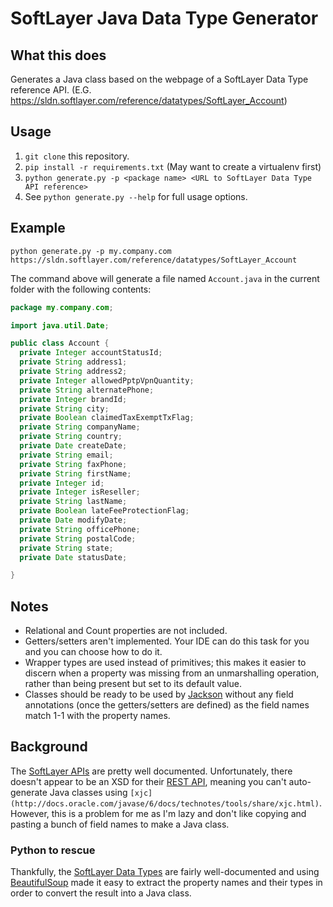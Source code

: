 # SoftLayer Java Data Type Generator

## What this does

Generates a Java class based on the webpage of a SoftLayer Data Type reference API. (E.G. https://sldn.softlayer.com/reference/datatypes/SoftLayer_Account)

## Usage
1. `git clone` this repository.
2. `pip install -r requirements.txt` (May want to create a virtualenv first)
3. `python generate.py -p <package name> <URL to SoftLayer Data Type API reference>`
4. See `python generate.py --help` for full usage options.

## Example
`python generate.py -p my.company.com https://sldn.softlayer.com/reference/datatypes/SoftLayer_Account`

The command above will generate a file named `Account.java` in the current folder with the following contents:

```java
package my.company.com;

import java.util.Date;

public class Account {
  private Integer accountStatusId;
  private String address1;
  private String address2;
  private Integer allowedPptpVpnQuantity;
  private String alternatePhone;
  private Integer brandId;
  private String city;
  private Boolean claimedTaxExemptTxFlag;
  private String companyName;
  private String country;
  private Date createDate;
  private String email;
  private String faxPhone;
  private String firstName;
  private Integer id;
  private Integer isReseller;
  private String lastName;
  private Boolean lateFeeProtectionFlag;
  private Date modifyDate;
  private String officePhone;
  private String postalCode;
  private String state;
  private Date statusDate;

}
```

## Notes
* Relational and Count properties are not included.
* Getters/setters aren't implemented. Your IDE can do this task for you and you can choose how to do it.
* Wrapper types are used instead of primitives; this makes it easier to discern when a property was missing from an unmarshalling operation, rather than being present but set to its default value.
* Classes should be ready to be used by [Jackson](https://github.com/FasterXML/jackson) without any field annotations (once the getters/setters are defined) as the field names match 1-1 with the property names.

## Background

The [SoftLayer APIs](https://sldn.softlayer.com/reference/overview) are pretty well documented.  Unfortunately, there doesn't appear to be an XSD for their [REST API](http://sldn.softlayer.com/article/rest), meaning you can't auto-generate Java classes using `[xjc](http://docs.oracle.com/javase/6/docs/technotes/tools/share/xjc.html)`. However, this is a problem for me as I'm lazy and don't like copying and pasting a bunch of field names to make a Java class.

### Python to rescue

Thankfully, the [SoftLayer Data Types](https://sldn.softlayer.com/reference/datatypes/) are fairly well-documented and using [BeautifulSoup](http://www.crummy.com/software/BeautifulSoup/) made it easy to extract the property names and their types in order to convert the result into a Java class.
